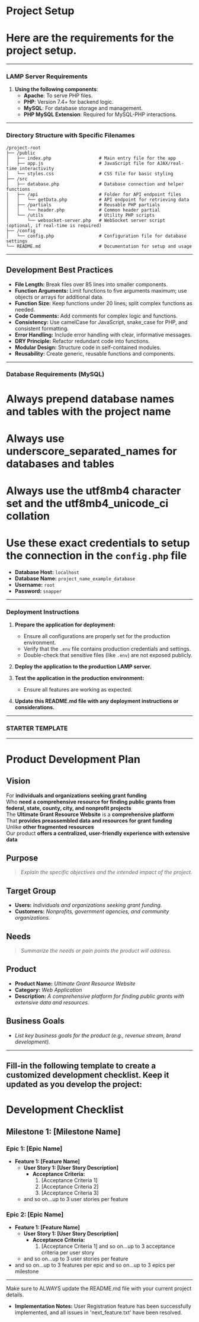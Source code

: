# Project Setup
# Here are the requirements for the project setup.
---
### LAMP Server Requirements
1. **Using the following components**:
   - **Apache**: To serve PHP files.
   - **PHP**: Version 7.4+ for backend logic.
   - **MySQL**: For database storage and management.
   - **PHP MySQL Extension**: Required for MySQL-PHP interactions.
---
### Directory Structure with Specific Filenames
```
/project-root
├── /public
│   ├── index.php                  # Main entry file for the app
│   ├── app.js                     # JavaScript file for AJAX/real-time interactivity
│   └── styles.css                 # CSS file for basic styling
├── /src
│   ├── database.php               # Database connection and helper functions
│   ├── /api                       # Folder for API endpoint files
│   │   └── getData.php            # API endpoint for retrieving data
│   ├── /partials                  # Reusable PHP partials
│   │   └── header.php             # Common header partial
│   └── /utils                     # Utility PHP scripts
│       └── websocket-server.php   # WebSocket server script (optional, if real-time is required)
├── /config
│   └── config.php                 # Configuration file for database settings
└── README.md                      # Documentation for setup and usage
```
---
## Development Best Practices
- **File Length:** Break files over 85 lines into smaller components.
- **Function Arguments:** Limit functions to five arguments maximum; use objects or arrays for additional data.
- **Function Size:** Keep functions under 20 lines; split complex functions as needed.
- **Code Comments:** Add comments for complex logic and functions.
- **Consistency:** Use camelCase for JavaScript, snake_case for PHP, and consistent formatting.
- **Error Handling:** Include error handling with clear, informative messages.
- **DRY Principle:** Refactor redundant code into functions.
- **Modular Design:** Structure code in self-contained modules.
- **Reusability:** Create generic, reusable functions and components.
---
### Database Requirements (MySQL)
# Always prepend database names and tables with the project name
# Always use underscore_separated_names for databases and tables
# Always use the utf8mb4 character set and the utf8mb4_unicode_ci collation
# Use these exact credentials to setup the connection in the `config.php` file
- **Database Host:** `localhost`
- **Database Name:** `project_name_example_database`
- **Username:** `root`
- **Password:** `snapper`
---
### Deployment Instructions
1. **Prepare the application for deployment:**
   - Ensure all configurations are properly set for the production environment.
   - Verify that the `.env` file contains production credentials and settings.
   - Double-check that sensitive files (like `.env`) are not exposed publicly.

2. **Deploy the application to the production LAMP server.**

3. **Test the application in the production environment:**
   - Ensure all features are working as expected.

4. **Update this README.md file with any deployment instructions or considerations.**
---
### STARTER TEMPLATE
---
# Product Development Plan
## Vision
For **individuals and organizations seeking grant funding**  
Who **need a comprehensive resource for finding public grants from federal, state, county, city, and nonprofit projects**  
The **Ultimate Grant Resource Website** is a **comprehensive platform**  
That **provides preassembled data and resources for grant funding**  
Unlike **other fragmented resources**  
Our product **offers a centralized, user-friendly experience with extensive data**

## Purpose
> *Explain the specific objectives and the intended impact of the project.*
## Target Group
- **Users:** *Individuals and organizations seeking grant funding.*
- **Customers:** *Nonprofits, government agencies, and community organizations.*
## Needs
> *Summarize the needs or pain points the product will address.*
## Product
- **Product Name:** *Ultimate Grant Resource Website*
- **Category:** *Web Application*
- **Description:** *A comprehensive platform for finding public grants with extensive data and resources.*
## Business Goals
- *List key business goals for the product (e.g., revenue stream, brand development).*
---
Fill-in the following template to create a customized development checklist. Keep it updated as you develop the project:
---
# Development Checklist

## Milestone 1: [Milestone Name]

### Epic 1: [Epic Name]
- **Feature 1: [Feature Name]**
  - **User Story 1: [User Story Description]**
    - **Acceptance Criteria:**
      1. [Acceptance Criteria 1]
      2. [Acceptance Criteria 2]
      3. [Acceptance Criteria 3]
  - and so on...up to 3 user stories per feature

### Epic 2: [Epic Name]
- **Feature 1: [Feature Name]**
  - **User Story 1: [User Story Description]**
    - **Acceptance Criteria:**
      1. [Acceptance Criteria 1]
      and so on...up to 3 acceptance criteria per user story
  - and so on...up to 3 user stories per feature
- and so on...up to 3 features per epic
and so on...up to 3 epics per milestone
---
Make sure to ALWAYS update the README.md file with your current project details.
- **Implementation Notes:** User Registration feature has been successfully implemented, and all issues in 'next_feature.txt' have been resolved.
